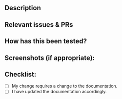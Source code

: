 ## Description

<!--- Describe your changes in detail -->

## Relevant issues & PRs

<!-- Put a markdown list with referenced issues. -->

## How has this been tested?

<!-- Please describe in detail how you tested your changes. -->
<!-- Include details of your testing environment, and the tests you ran to -->
<!-- see how your change affects other areas of the code, etc. -->

## Screenshots (if appropriate):

## Checklist:

<!--- Replace the space with an 'x' if it applies. -->

 - [ ] My change requires a change to the documentation.
 - [ ] I have updated the documentation accordingly.